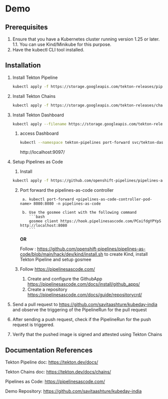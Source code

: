 # Demo

## Prerequisites

1. Ensure that you have a Kubernetes cluster running version 1.25 or later.
    1.1. You can use Kind/Minikube for this purpose.
2. Have the kubectl CLI tool installed.

## Installation

1. Install Tekton Pipeline 
    ```bash
    kubectl apply -f https://storage.googleapis.com/tekton-releases/pipeline/previous/v0.54.0/release.yaml
    ```

2. Install Tekton Chains
    ```bash
    kubectl apply -f https://storage.googleapis.com/tekton-releases/chains/previous/v0.19.0/release.yaml
    ```

3. Install Tekton Dashboard
    ```bash
    kubectl apply --filename https://storage.googleapis.com/tekton-releases/dashboard/latest/release.yaml
    ```

    1. access Dashboard
       ```bash
       kubectl --namespace tekton-pipelines port-forward svc/tekton-dashboard 9097:9097
       ```
       http://localhost:9097/

4. Setup Pipelines as Code
    1. Install
    ```bash
    kubectl apply -f https://github.com/openshift-pipelines/pipelines-as-code/releases/download/v0.22.4/release.k8s.yaml
    ```
    2. Port forward the pipelines-as-code controller
       
            a. kubectl port-forward <pipelines-as-code-controller-pod-name> 8080:8080 -n pipelines-as-code
       
            b. Use the gosmee client with the following command
               ```bash
               gosmee client https://hook.pipelinesascode.com/PCoifdgYPYpS http://localhost:8080
               ```
       **OR**
       
       Follow : https://github.com/openshift-pipelines/pipelines-as-code/blob/main/hack/dev/kind/install.sh to create Kind, install Tekton Pipeline and setup gosmee
       
    4. Follow https://pipelinesascode.com/
       1. Create and configure the GithubApp https://pipelinesascode.com/docs/install/github_apps/
       2. Create a repository https://pipelinesascode.com/docs/guide/repositorycrd/

5. Send a pull request to https://github.com/savitaashture/kubeday-india and observe the triggering of the PipelineRun for the pull request

6. After sending a push request, check if the PipelineRun for the push request is triggered.

7. Verify that the pushed image is signed and attested using Tekton Chains

## Documentation References

Tekton Pipeline doc: https://tekton.dev/docs/

Tekton Chains doc: https://tekton.dev/docs/chains/

Pipelines as Code: https://pipelinesascode.com/

Demo Repository: https://github.com/savitaashture/kubeday-india

